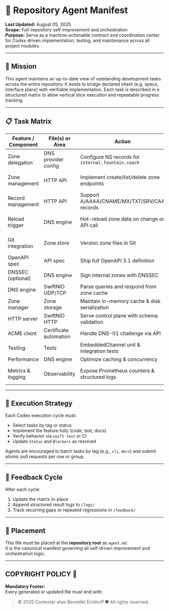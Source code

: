 # 🧠 Repository Agent Manifest

**Last Updated:** August 05, 2025  
**Scope:** Full-repository self-improvement and orchestration  
**Purpose:** Serve as a machine-actionable contract and coordination center for Codex-driven implementation, testing, and maintenance across all project modules.

---

## 🎯 Mission

This agent maintains an up-to-date view of outstanding development tasks across the entire repository. It exists to bridge declared intent (e.g. specs, interface plans) with verifiable implementation. Each task is described in a structured matrix to allow vertical slice execution and repeatable progress tracking.

---

## 📋 Task Matrix

| Feature / Component       | File(s) or Area              | Action                                                   | Status | Blockers                            | Tags                  |
|---------------------------|------------------------------|----------------------------------------------------------|--------|-------------------------------------|-----------------------|
| Zone delegation           | DNS provider config          | Configure NS records for `internal.fountain.coach`       | ❌     | Provider setup required             | dns, infra            |
| Zone management           | HTTP API                     | Implement create/list/delete zone endpoints              | ❌     | Define zone storage format          | api, dns              |
| Record management         | HTTP API                     | Support A/AAAA/CNAME/MX/TXT/SRV/CAA records              | ❌     | Implement handlers                  | api, dns              |
| Reload trigger            | DNS engine                   | Hot-reload zone data on change or API call               | ❌     | File watcher & reload endpoint      | dns, runtime          |
| Git integration           | Zone store                   | Version zone files in Git                                | ❌     | GitOps pipeline design              | gitops, dns           |
| OpenAPI spec              | API spec                     | Ship full OpenAPI 3.1 definition                         | ✅     | None                                | docs, api             |
| DNSSEC (optional)         | DNS engine                   | Sign internal zones with DNSSEC                          | ❌     | Crypto library selection            | security, dns         |
| DNS engine                | SwiftNIO UDP/TCP             | Parse queries and respond from zone cache                | ✅     | None                                | swift, networking     |
| Zone manager              | Zone storage                 | Maintain in-memory cache & disk serialization            | ✅     | None                                | storage, concurrency  |
| HTTP server               | SwiftNIO HTTP                | Serve control plane with schema validation               | ✅     | None                                | api, server           |
| ACME client               | Certificate automation       | Handle DNS-01 challenge via API                          | ❌     | Choose ACME client                  | security, cert        |
| Testing                   | Tests                        | EmbeddedChannel unit & integration tests                 | ❌     | Test harness setup                  | test                  |
| Performance               | DNS engine                   | Optimize caching & concurrency                           | ❌     | Benchmarking                        | perf                  |
| Metrics & logging         | Observability                | Expose Prometheus counters & structured logs             | ❌     | Metrics system selection            | observability         |

---

## 🧪 Execution Strategy

Each Codex execution cycle must:

- Select tasks by tag or status  
- Implement the feature fully (code, test, docs)  
- Verify behavior via `swift test` or CI  
- Update `Status` and `Blockers` as resolved  

Agents are encouraged to batch tasks by tag (e.g., `cli`, `docs`) and submit atomic pull requests per row or group.

---

## 🔁 Feedback Cycle

After each cycle:

1. Update the matrix in-place  
2. Append structured result logs to `/logs/`  
3. Track recurring gaps or repeated regressions in `/feedback/`

---

## 📁 Placement

This file must be placed at the **repository root** as `agent.md`.  
It is the canonical manifest governing all self-driven improvement and orchestration logic.

---

## COPYRIGHT POLICY 🔐

**Mandatory Footer:**  
Every generated or updated file must end with:

> © 2025 Contexter alias Benedikt Eickhoff 🛡️ All rights reserved.
